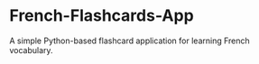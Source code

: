 # French-Flashcards-App
A simple Python-based flashcard application for learning French vocabulary. 

